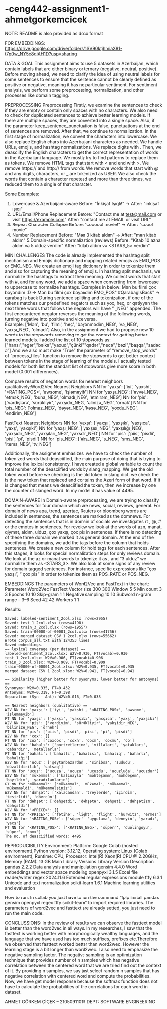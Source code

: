 # -ceng442-assignment1-ahmetgorkemcicek 
NOTE: README is also provided as docx format

FOR EMBEDDINGS: https://drive.google.com/drive/folders/1SV90ktjhmiaX81-t7p0w_NY5c8qiAH1D?usp=sharing

DATA & GOAL
This assignment aims to use 5 datasets in Azerbaijan, which contain labels that are either binary or ternary (negative, neutral, positive). Before moving ahead, we need to clarify the idea of using neutral labels for some sentences to ensure that the sentence cannot be clearly defined as positive or negative, meaning it has no particular sentiment.
For sentiment analysis, we perform some preprocessing, normalization, and other processes like domain tagging. 

PREPROCESSING
Preprocessing Firstly, we examine the sentences to check if they are empty or contain only spaces with no characters. We also need to check for duplicated sentences to achieve better learning models. If there are multiple spaces, they are converted into a single space. Also, if the parameter keep_sentence_punctuation is false, punctuations  at the end of sentences are removed. After that, we continue to normalization. In the first stage of normalization, we convert the characters into lowercase. We also replace English chars into Azerbaijani characters as needed.  We handle URLs, emojis, and hashtag normalizations. We replace digits with <NUM>. Then, we deasciify the English characters to get the correct representation of words in the Azerbaijani language. We mostly try to find patterns to replace them as tokens. We remove HTML tags that start with < and end with >. We remove https:// and http:// from words. We remove words that start with @ and any digits, characters, or _ are tokenized as USER. We also check the words that contain a character repetead and more than three times, we reduced them  to a single of that character.

Some Examples:
1. Lowercase & Azerbaijani-aware
Before: "İnkişaf Işıqlı!"   ->   After: "inkişaf ışıqı"
2. URL/Email/Phone Replacement
Before: "Contact me at test@mail.com or visit https://example.com"
After: "contact me at EMAIL or visit URL"
3. Repeat Character Collapse
Before: "coooool movie!"  ->  After: "coool movie"
4. Number Replacement
Before: "Mən 3 kitab aldım"    ->   After: "mən <NUM> kitab aldım"
5.Domain-specific normalization (reviews)
Before: "Kitab 10 azna aldım və 5 ulduz verdim"
After: "kitab <PRICE> aldım və <STARS_5> verdim"



MINI CHALLENGES
The code is already implemented the hashtag split mechanism and Emojis dictionary and mapping related emojis as EMO_POS or EMO_NEG. We create an emoji tag dictionary in order to tokenize them and also for capturing the meaning of emojis. In hashtag split mechanis, we normalize the hashtags to extract their meaning. We collect words that start with #, and for any word, we add a space when converting from lowercase to uppercase to normalize hashtags. 
Examples in below:
Mən bu filmi çox bəyəndim :D -> Mən bu filmi çox bəyəndim EMO_POS"
#QarabagIsBack"   ->  qarabag is back
During sentence splitting and tokenization, if one of the tokens matches our predefined negators such as yox, heç, or qətiyyən  the next three words that follows the negators  will have ” _NEG” appended. The first encountered negator reverses the meaning of the following words, turning negative into positive and vice versa.  
Example:    ['Mən', 'bu', 'filmi', 'heç', 'bəyənmədim_NEG', 'və_NEG', 'yaxşı_NEG', 'olmadı']
Also, in the assignment we had to propose new 10 words to the stopwords removing to get the context for getting better learned models. I added the list of 10 stopwords as: ["hansı","əgər","bəlkə","yaxud","çünki","qədər","necə","bəzi","başqa","sadəcə”]
And we also must make “True” the parameter of “remove_stop_words” of “process_files” function to remove the stopwords to get better context between tokens in the stage of learning of  the  models. I actually tested models for both list the standart list of stopwords give more score in both model (0.001 differences).

Compare results of negation words for nearest neighbors qualitatively:Word2Vec Nearest Neighbors 
NN for 'yaxşı': ['iyi', 'yaxshi', '<RATING_POS>', 'awsome', 'işləməyib']
NN for 'yaxşı_NEG': ['əvvəl_NEG', 'etmək_NEG', 'buna_NEG', 'olmadı_NEG', 'etmirəm_NEG']
NN for 'pis': ['vərdişlərə', 'sürükliyir', 'yaxşıdır_NEG', 'əlinizə_NEG', 'örnək']
NN for 'pis_NEG': ['olmaz_NEG', 'dəyər_NEG', 'kəsə_NEG', 'yoxdu_NEG', 'endirim_NEG']


FastText Nearest Neighbors
NN for 'yaxşı': ['yaxşıı', 'yaxşıkı', 'yaxşıca', 'yaxş', 'yaxşıki']
NN for 'yaxşı_NEG': ['yaxşısı_NEG', 'yaxşılığı_NEG', 'yaxşıdır_NEG', 'yaxşıları_NEG', 'yaxsdir_NEG']
NN for 'pis': ['piis', 'pisdii', 'pisi', 'pi', 'pisdi']
NN for 'pis_NEG': ['əks_NEG', 's_NEG', 'sms_NEG', 'items_NEG', 'tv_NEG']


Additionally, the assigment emhasizes, we have to check the number of tokenized words that deasciified, the main purpose of doing that is trying to improve the lexical consistency. I have created a global variable to count the total number of the deasciified words by slang_mapping. We get the old token word before we checking is the old token  in slang dict. we check the is the new token that replaced and contains the Azeri form of that word. If it is changed that means we deasciified the token, then we increase by one the counter of slanged word. In my model it has value of 4495.

DOMAIN-AWARE
In Domain-aware preprocessing, we are trying to classify  the sentences  for four domain which are news, social, reviews, general.  For domain of news apa, trend, azertac, Reuters or  bloomberg words are included in sentences, the sentences are marked as the domnews. For detecting the sentences that is in domain of socials we investigates rt , @,  # or the emotes in sentences. For reveiew we look at the words of azn, manat, qiymət, aldım, ulduz, çox yaxşı, çox pis in sentences. If there is no detecting of these three domain we marked it as general domain. At the end of the specifying the domains, we add the tags before the column that holds sentences. We create a new column for hold tags for each sentences. After this stages, it looks for special normalization steps for only reviews domain. We look at the az or manat words  to tokenize it as <PRICE>, and “3 ulduz” we normalize them as <STARS_3>. We also look at some signs of any review for domain tagged sentences. For instance, specific expressions like “çox yaxşı”, “ çox pis” in order to tokenize them as  POS_RATE or POS_NEG.

EMBEDDINGS
 	The parameters of Word2Vec and FastText in the chart:
Parameter	Word2Vec	FastText
Vector size	300	300
Window	5	5
Min count	3	3
Epochs	10	10
Skip-gram	1	1
Negative sampling	10	10
Subword n-gram range	–	3–6
Seed	42	42
Workers	1	1


Results:
 
```
Saved: labeled-sentiment_2col.xlsx (rows=2955)
Saved: test_1_2col.xlsx (rows=4198)
Saved: train_3_2col.xlsx (rows=19557)
Saved: train-00000-of-00001_2col.xlsx (rows=41756)
Saved: merged_dataset_CSV_1_2col.xlsx (rows=55662)
Wrote corpus_all.txt with 124353 lines
Saved embeddings.
== lexical coverage (per dataset) ==
labeled-sentiment_2col.xlsx: W2V=0.930, FT(vocab)=0.930
test_1_2col.xlsx: W2V=0.906, FT(vocab)=0.906
train_3_2col.xlsx: W2V=0.909, FT(vocab)=0.909
train-00000-of-00001_2col.xlsx: W2V=0.935, FT(vocab)=0.935
merged_dataset_CSV_1_2col.xlsx: W2V=0.941, FT(vocab)=0.941

== Similarity (higher better for synonyms; lower better for antonyms) ==
Synonyms: W2V=0.335, FT=0.432
Antonyms: W2V=0.319, FT=0.398
Separation (Syn - Ant): W2V=0.016, FT=0.033

== Nearest neighbors (qualitative) ==
W2V NN for 'yaxşı': ['iyi', 'yakshi', '<RATING_POS>', 'awsome', 'islemmeyib']
FT NN for 'yaxşı': ['yaxşı', 'yaxşıkı', 'yaxşıca', 'yaxş', 'yaxşiki']
W2V NN for 'pis': ['verdiyim', 'sürükliyir', 'yakşidir_NEG', 'bilinize_NEG', 'örnek']
FT NN for 'pis': ['piis', 'pisdi', 'pisi', 'pi', 'pisdi']
W2V NN for 'cox': []
FT NN for 'cox': ['coxcox', 'coxh', 'coxm', 'coxmu', 'co']
W2V NN for 'bahalı': ['portretlerine', 'villalari', 'yatakları', 'qabardır', 'metallarla']
FT NN for 'bahalı': ['bahallı', 'bahalısı', 'bahalıq', 'baharlı', 'bahalığı']
W2V NN for 'ucuz': ['şeytanbazardan', 'sinibsa', 'sududu', 'düzəltdirilib', 'satsaq']
FT NN for 'ucuz': ['ucuza', 'ucuzu', 'ucuzdu', 'ucuzluğa', 'ucuzdur']
W2V NN for 'mükəmməl': ['kalınayla', 'möhtəşəmm', 'möhdeşem', 'bayıldım', 'yaradılanların']
FT NN for 'mükəmməl': ['mükemməl', 'mükemel', 'mükəmmel', 'mükəmməldi', 'mükəmməlsiniz']
W2V NN for 'dəhşət': ['xalacandan', 'treylerde', 'içirdim', 'tesirlidi', 'dövrcün']
FT NN for 'dəhşət': ['dehşetdi', 'dəhşətə', 'dəhşəti', 'dəhşətizm', 'dəhşətdi']
W2V NN for '<PRICE>': []
FT NN for '<PRICE>': ['fətihə', 'light', 'flight', 'hurwitz', 'ermes']
W2V NN for '<RATING_POS>': ['süper', 'uygulama', 'deneyin', 'yaradı', 'yaxş']
FT NN for '<RATING_POS>': ['<RATING_NEG>', 'süperr', 'duolingoyu', 'süper', 'coxx']
The no. of deasciified words: 4495
```

REPRODUCIBILITY
Environment: Platform: Google Colab (hosted environment),Python version: 3.12.12, Operating system: Linux (Colab environment), Runtime: CPU, Processor: Intel(R) Xeon(R) CPU @ 2.20GHz, Memory (RAM): 13 GB
Main Library Versions
Library	Version	Description
pandas	2.2.2	Data analysis and manipulation
gensim	4.4.0	Word embeddings and vector space modeling
openpyxl	3.1.5	Excel file reader/writer
regex	2024.11.6	Extended regular expressions module
ftfy	6.3.1	Unicode and text normalization
scikit-learn	1.6.1	Machine learning utilities and evaluation

How to run:
In collab you just have to run the command “!pip install pandas gensim openpyxl regex ftfy scikit-learn” to import required libraries. The parameters of word2vec and fasttext are already setted, you just need to run the main code.


CONCLUSSIONS: 
In the review of results we can observe the fasttext model is better than the word2vec in all ways. In my researches, I saw that the fasttext is working better with morphologically wealthy languages, and the language that we have used has too much suffixes, prefixes etc.Therefore we observed that fasttext worked better than word2wec. However the learning stage is a bit longer than word2wec. I also need to emphasize the negative sampling factor. The negative sampling is an optimization technique that provides number of n samples which has negative correlation between the centered word that we are tried find out the context of it. By providing n samples, we say just select random n samples that has negative correlation with centered word and compute the probabilities. Now, we have get model response because the softmax function does not have to calculate the probabilities of the correlations for each word in dataset.

AHMET GÖRKEM ÇİÇEK – 21050911019
DEPT: SOFTWARE ENGINEERING
